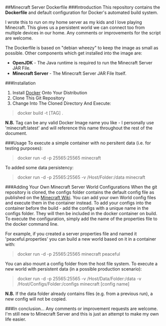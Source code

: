 ##Minecraft Server Dockerfile
###Introduction
This repository contains the **Dockerfile** and default configuration for Docker's automated build system.

I wrote this to run on my home server as my kids and I love playing Minecraft. This gives us a persistent world we can connect too from multiple devices in our home. Any comments or improvements for the script are welcome.

The Dockerfile is based on "debian wheezy" to keep the image as small as possible. Other components which get installed into the image are:
 - **OpenJDK** - The Java runtime is required to run the Minecraft Server JAR File.
 - **Minecraft Server** - The Minecraft Server JAR File Itself.

###Installation
1. Install [Docker](https://www.docker.com/) Onto Your Distribution
2. Clone This Git Repository
3. Change Into The Cloned Directory And Execute:

> docker build -t [TAG] .

**N.B.** Tag can be any valid Docker Image name you like - I personally use 'minecraft:latest' and will reference this name throughout the rest of the document.

###Usage
To execute a simple container with no persitent data (i.e. for testing purposes):

> docker run -d -p 25565:25565 minecraft

To added some data persistency:

> docker run -d -p 25565:25565 -v /Host/Folder:/data minecraft

###Adding Your Own Minecraft Server World Configurations
When the git repository is cloned, the configs folder contains the default config file as published on the [Minecraft Wiki](http://minecraft.gamepedia.com/Server.properties). You can add your own World config files and execute them in the container instead.
To add your configs into the container before the build - add the configs with a unique name in the configs folder. They will then be included in the docker container on build. To execute the configuration, simply add the name of the properties file to the docker command line.

For example, if you created a server properties file and named it 'peaceful.properties' you can build a new world based on it in a container with:

> docker run -d -p 25565:25565 minecraft peaceful

You can also mount a config folder from the host file system. To execute a new world with persistent data (in a possible production scenario):
  

> docker run -d -p 25565:25565 -v /Host/Data/Folder:/data -v /Host/Configs/Folder:/configs minecraft [config name]

**N.B.** If the data folder already contains files (e.g. from a previous run), a new config will not be copied.

###In conclusion...
Any comments or improvement requests are welcome. I'm still new to Minecraft Server and this is just an attempt to make my own life easier.
